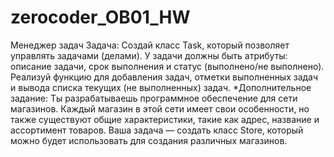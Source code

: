 # zerocoder_OB01_HW
 Менеджер задач  Задача: Создай класс Task, который позволяет управлять задачами (делами). У задачи должны быть атрибуты: описание задачи, срок выполнения и статус (выполнено/не выполнено). Реализуй функцию для добавления задач, отметки выполненных задач и вывода списка текущих (не выполненных) задач.  *Дополнительное задание:  Ты разрабатываешь программное обеспечение для сети магазинов. Каждый магазин в этой сети имеет свои особенности, но также существуют общие характеристики, такие как адрес, название и ассортимент товаров. Ваша задача — создать класс Store, который можно будет использовать для создания различных магазинов.

